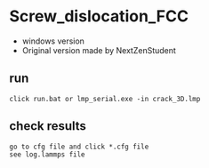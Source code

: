 # Screw_dislocation_FCC
- windows version
- Original version made by NextZenStudent

## run
	click run.bat or lmp_serial.exe -in crack_3D.lmp


## check results
	go to cfg file and click *.cfg file
	see log.lammps file
